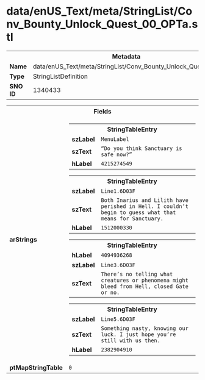 <h1>data/enUS_Text/meta/StringList/Conv_Bounty_Unlock_Quest_00_OPTa.stl</h1><table><tr><th colspan="100%">Metadata</th></tr><tr><td><b>Name</b></td><td>data/enUS_Text/meta/StringList/Conv_Bounty_Unlock_Quest_00_OPTa.stl</td></tr><tr><td><b>Type</b></td><td>StringListDefinition</td></tr><tr><td><b>SNO ID</b></td><td>1340433</td></tr></table>

<table><tr><th colspan="100%">Fields</th></tr><tr><td><b>arStrings</b></td><td><table><tr><th colspan="100%">StringTableEntry</th></tr><tr><td><b>szLabel</b></td><td><code>MenuLabel</code></td></tr><tr><td><b>szText</b></td><td><code>“Do you think Sanctuary is safe now?” </code></td></tr><tr><td><b>hLabel</b></td><td><code>4215274549</code></td></tr></table>


<table><tr><th colspan="100%">StringTableEntry</th></tr><tr><td><b>szLabel</b></td><td><code>Line1.6D03F</code></td></tr><tr><td><b>szText</b></td><td><code>Both Inarius and Lilith have perished in Hell. I couldn’t begin to guess what that means for Sanctuary.</code></td></tr><tr><td><b>hLabel</b></td><td><code>1512000330</code></td></tr></table>


<table><tr><th colspan="100%">StringTableEntry</th></tr><tr><td><b>hLabel</b></td><td><code>4094936268</code></td></tr><tr><td><b>szLabel</b></td><td><code>Line3.6D03F</code></td></tr><tr><td><b>szText</b></td><td><code>There’s no telling what creatures or phenomena might bleed from Hell, closed Gate or no.</code></td></tr></table>


<table><tr><th colspan="100%">StringTableEntry</th></tr><tr><td><b>szLabel</b></td><td><code>Line5.6D03F</code></td></tr><tr><td><b>szText</b></td><td><code>Something nasty, knowing our luck. I just hope you’re still with us then.</code></td></tr><tr><td><b>hLabel</b></td><td><code>2382904910</code></td></tr></table>


</td></tr><tr><td><b>ptMapStringTable</b></td><td><code>0</code></td></tr></table>

